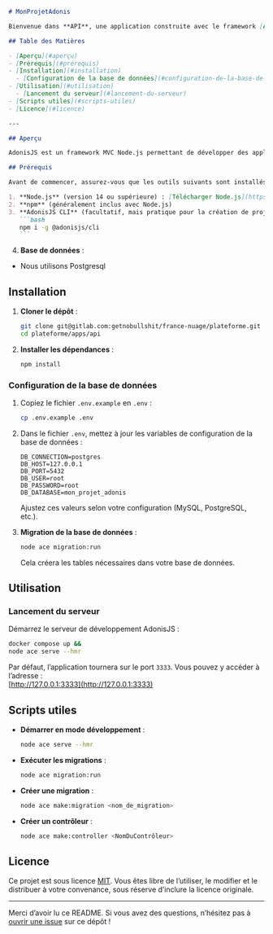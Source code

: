````md
# MonProjetAdonis

Bienvenue dans **API**, une application construite avec le framework [AdonisJS](https://adonisjs.com/). Ce document vous guidera pas à pas pour l'installation, la configuration et l'exécution de ce projet.

## Table des Matières

- [Aperçu](#aperçu)
- [Prérequis](#prérequis)
- [Installation](#installation)
  - [Configuration de la base de données](#configuration-de-la-base-de-données)
- [Utilisation](#utilisation)
  - [Lancement du serveur](#lancement-du-serveur)
- [Scripts utiles](#scripts-utiles)
- [Licence](#licence)

---

## Aperçu

AdonisJS est un framework MVC Node.js permettant de développer des applications web et API performantes. Ce projet sert d’exemple de mise en place d’un environnement de développement et de déploiement pour une application AdonisJS.

## Prérequis

Avant de commencer, assurez-vous que les outils suivants sont installés sur votre machine :

1. **Node.js** (version 14 ou supérieure) : [Télécharger Node.js](https://nodejs.org/)
2. **npm** (généralement inclus avec Node.js)
3. **AdonisJS CLI** (facultatif, mais pratique pour la création de projets et le démarrage rapide) :
   ```bash
   npm i -g @adonisjs/cli
   ```
````

4. **Base de données** :

- Nous utilisons Postgresql

## Installation

1. **Cloner le dépôt** :

   ```bash
   git clone git@gitlab.com:getnobullshit/france-nuage/plateforme.git
   cd plateforme/apps/api
   ```

2. **Installer les dépendances** :
   ```bash
   npm install
   ```

### Configuration de la base de données

1. Copiez le fichier `.env.example` en `.env` :
   ```bash
   cp .env.example .env
   ```
2. Dans le fichier `.env`, mettez à jour les variables de configuration de la base de données :

   ```env
   DB_CONNECTION=postgres
   DB_HOST=127.0.0.1
   DB_PORT=5432
   DB_USER=root
   DB_PASSWORD=root
   DB_DATABASE=mon_projet_adonis
   ```

   Ajustez ces valeurs selon votre configuration (MySQL, PostgreSQL, etc.).

3. **Migration de la base de données** :
   ```bash
   node ace migration:run
   ```
   Cela créera les tables nécessaires dans votre base de données.

## Utilisation

### Lancement du serveur

Démarrez le serveur de développement AdonisJS :

```bash
docker compose up &&
node ace serve --hmr
```

Par défaut, l’application tournera sur le port `3333`. Vous pouvez y accéder à l’adresse :  
[http://127.0.0.1:3333](http://127.0.0.1:3333)

## Scripts utiles

- **Démarrer en mode développement** :
  ```bash
  node ace serve --hmr
  ```
- **Exécuter les migrations** :
  ```bash
  node ace migration:run
  ```
- **Créer une migration** :
  ```bash
  node ace make:migration <nom_de_migration>
  ```
- **Créer un contrôleur** :
  ```bash
  node ace make:controller <NomDuContrôleur>
  ```

## Licence

Ce projet est sous licence [MIT](LICENSE). Vous êtes libre de l’utiliser, le modifier et le distribuer à votre convenance, sous réserve d’inclure la licence originale.

---

Merci d’avoir lu ce README. Si vous avez des questions, n’hésitez pas à [ouvrir une issue](https://github.com/mon-utilisateur/MonProjetAdonis/issues) sur ce dépôt !

```

```
